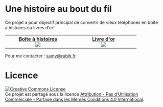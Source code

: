 # Une histoire au bout du fil

Ce projet a pour objectif principal de convertir de vieux téléphones en boîte à histoires ou livres d'or!
<table width="100%" align="center">
    <tr>
      <td width="33%" valign="top" align="center"><a href="https://github.com/samy/une-histoire-au-bout-du-fil/tree/main/Boite_a_histoires/README.md"><strong>Boîte à histoires</strong><br />
        <img src="https://user-images.githubusercontent.com/1282106/144014466-de22c6db-30d0-470b-b444-1885433b99f5.png" /></a>
      </td>
      <td width="33%" valign="top" align="center"><a href="https://github.com/samy/une-histoire-au-bout-du-fil/tree/main/Livre_dor/README.md"><strong>Livre d'or</strong><br /><img src="https://user-images.githubusercontent.com/1282106/149672898-92151184-353d-4b62-b923-86ea2b3fc8f1.jpeg" /></a></td>
  </tr>
</table>

Pour me contacter : samy@rabih.fr

# Licence
<a rel="license" href="https://creativecommons.org/licenses/by-nc-sa/4.0/deed.fr"><img alt="Creative Commons License" style="border-width:0" src="https://i.creativecommons.org/l/by-nc-sa/4.0/88x31.png" /></a><br />Ce projet est partagé sous la licence <a rel="license" href="https://creativecommons.org/licenses/by-nc-sa/4.0/deed.fr">Attribution - Pas d’Utilisation Commerciale - Partage dans les Mêmes Conditions 4.0 International</a>.

